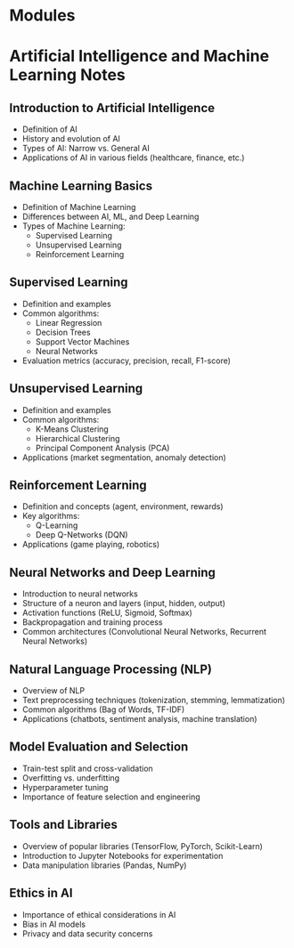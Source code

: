 # Modules 

# Artificial Intelligence and Machine Learning Notes

## Introduction to Artificial Intelligence
- Definition of AI
- History and evolution of AI
- Types of AI: Narrow vs. General AI
- Applications of AI in various fields (healthcare, finance, etc.)

## Machine Learning Basics
- Definition of Machine Learning
- Differences between AI, ML, and Deep Learning
- Types of Machine Learning:
  - Supervised Learning
  - Unsupervised Learning
  - Reinforcement Learning

## Supervised Learning
- Definition and examples
- Common algorithms:
  - Linear Regression
  - Decision Trees
  - Support Vector Machines
  - Neural Networks
- Evaluation metrics (accuracy, precision, recall, F1-score)

## Unsupervised Learning
- Definition and examples
- Common algorithms:
  - K-Means Clustering
  - Hierarchical Clustering
  - Principal Component Analysis (PCA)
- Applications (market segmentation, anomaly detection)

## Reinforcement Learning
- Definition and concepts (agent, environment, rewards)
- Key algorithms:
  - Q-Learning
  - Deep Q-Networks (DQN)
- Applications (game playing, robotics)

## Neural Networks and Deep Learning
- Introduction to neural networks
- Structure of a neuron and layers (input, hidden, output)
- Activation functions (ReLU, Sigmoid, Softmax)
- Backpropagation and training process
- Common architectures (Convolutional Neural Networks, Recurrent Neural Networks)

## Natural Language Processing (NLP)
- Overview of NLP
- Text preprocessing techniques (tokenization, stemming, lemmatization)
- Common algorithms (Bag of Words, TF-IDF)
- Applications (chatbots, sentiment analysis, machine translation)

## Model Evaluation and Selection
- Train-test split and cross-validation
- Overfitting vs. underfitting
- Hyperparameter tuning
- Importance of feature selection and engineering

## Tools and Libraries
- Overview of popular libraries (TensorFlow, PyTorch, Scikit-Learn)
- Introduction to Jupyter Notebooks for experimentation
- Data manipulation libraries (Pandas, NumPy)

## Ethics in AI
- Importance of ethical considerations in AI
- Bias in AI models
- Privacy and data security concerns
